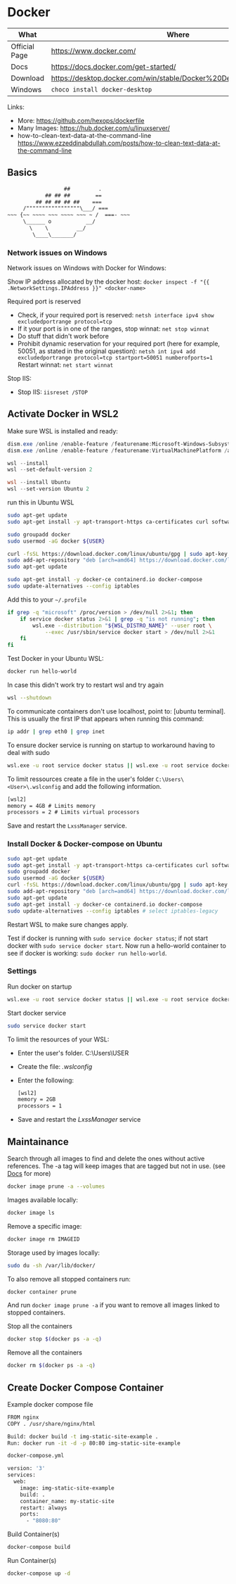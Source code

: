 # Docker

| What          | Where                                                                    |
| ------------- | ------------------------------------------------------------------------ |
| Official Page | <https://www.docker.com/>                                                |
| Docs          | <https://docs.docker.com/get-started/>                                   |
| Download      | <https://desktop.docker.com/win/stable/Docker%20Desktop%20Installer.exe> |
| Windows       | `choco install docker-desktop`                                           |

Links:

- More: <https://github.com/hexops/dockerfile>
- Many Images: <https://hub.docker.com/u/linuxserver/>
- how-to-clean-text-data-at-the-command-line <https://www.ezzeddinabdullah.com/posts/how-to-clean-text-data-at-the-command-line>

## Basics

``` txt
                  ##         .
            ## ## ##        ==
         ## ## ## ## ##    ===
     /"""""""""""""""""\___/ ===
~~~ {~~ ~~~~ ~~~ ~~~~ ~~~ ~ /  ===- ~~~
     \______ o           __/
       \    \         __/
        \____\_______/
```

### Network issues on Windows

Network issues on Windows with Docker for Windows:

Show IP address allocated by the docker host: ```docker inspect -f "{{ .NetworkSettings.IPAddress }}" <docker-name>```

Required port is reserved

- Check, if your required port is reserved: ```netsh interface ipv4 show excludedportrange protocol=tcp```
- If it your port is in one of the ranges, stop winnat: ```net stop winnat```
- Do stuff that didn't work before
- Prohibit dynamic reservation for your required port (here for example, 50051, as stated in the original question): ```netsh int ipv4 add excludedportrange protocol=tcp startport=50051 numberofports=1```
Restart winnat: ```net start winnat```

Stop IIS:

- Stop IIS: ```iisreset /STOP```

## Activate Docker in WSL2

Make sure WSL is installed and ready:

``` ps1
dism.exe /online /enable-feature /featurename:Microsoft-Windows-Subsystem-Linux /all /norestart
dism.exe /online /enable-feature /featurename:VirtualMachinePlatform /all /norestart

wsl --install
wsl --set-default-version 2

wsl --install Ubuntu
wsl --set-version Ubuntu 2
```

run this in Ubuntu WSL

``` sh
sudo apt-get update
sudo apt-get install -y apt-transport-https ca-certificates curl software-properties-common libssl-dev libffi-dev git wget nano

sudo groupadd docker
sudo usermod -aG docker ${USER}

curl -fsSL https://download.docker.com/linux/ubuntu/gpg | sudo apt-key add -
sudo add-apt-repository "deb [arch=amd64] https://download.docker.com/linux/ubuntu $(lsb_release -cs) stable"
sudo apt-get update

sudo apt-get install -y docker-ce containerd.io docker-compose
sudo update-alternatives --config iptables
```

Add this to your `~/.profile`

```sh
if grep -q "microsoft" /proc/version > /dev/null 2>&1; then
    if service docker status 2>&1 | grep -q "is not running"; then
        wsl.exe --distribution "${WSL_DISTRO_NAME}" --user root \
            --exec /usr/sbin/service docker start > /dev/null 2>&1
    fi
fi
```

Test Docker in your Ubuntu WSL:

```sh
docker run hello-world
```

In case this didn't work try to restart wsl and try again

```sh
wsl --shutdown
```

To communicate containers don't use localhost, point to: [ubuntu terminal]. This is usually the first IP that appears when running this command:

```sh
ip addr | grep eth0 | grep inet
```

To ensure docker service is running on startup to workaround having to deal with sudo

```sh
wsl.exe -u root service docker status || wsl.exe -u root service docker start
```

To limit ressources create a file in the user's folder `C:\Users\<User>\.wslconfig` and add the following information.

```txt
[wsl2]
memory = 4GB # Limits memory
processors = 2 # Limits virtual processors
```

Save and restart the `LxssManager` service.

### Install Docker & Docker-compose on Ubuntu

``` sh
sudo apt-get update
sudo apt-get install -y apt-transport-https ca-certificates curl software-properties-common libssl-dev libffi-dev git wget nano
sudo groupadd docker
sudo usermod -aG docker ${USER}
curl -fsSL https://download.docker.com/linux/ubuntu/gpg | sudo apt-key add -
sudo add-apt-repository "deb [arch=amd64] https://download.docker.com/linux/ubuntu $(lsb_release -cs) stable"
sudo apt-get update
sudo apt-get install -y docker-ce containerd.io docker-compose
sudo update-alternatives --config iptables # select iptables-legacy
```

Restart WSL to make sure changes apply.

Test if docker is running with ```sudo service docker status```; if not start docker with ```sudo service docker start```. Now run a hello-world container to see if docker is working: ```sudo docker run hello-world```.

### Settings

Run docker on startup

``` sh
wsl.exe -u root service docker status || wsl.exe -u root service docker start
```

Start docker service

``` sh
sudo service docker start
```

To limit the resources of your WSL:

- Enter the user's folder. C:\Users\USER
- Create the file: *.wslconfig*
- Enter the following:
  
    ``` txt
    [wsl2]
    memory = 2GB
    processors = 1
    ```

- Save and restart the *LxssManager* service

## Maintainance

Search through all images to find and delete the ones without active references.
The -a tag will keep images that are tagged but not in use. (see [Docs](https://docs.docker.com/engine/reference/commandline/image_prune/) for more)

``` sh
docker image prune -a --volumes
```

Images available locally:

``` sh
docker image ls
```

Remove a specific image:

``` sh
docker image rm IMAGEID
```

Storage used by images locally:

``` sh
sudo du -sh /var/lib/docker/
```

To also remove all stopped containers run:

``` sh
docker container prune
```

And run ```docker image prune -a``` if you want to remove all images linked to stopped containers.


Stop all the containers

``` sh
docker stop $(docker ps -a -q)
```

Remove all the containers

``` sh
docker rm $(docker ps -a -q)
```

## Create Docker Compose Container

Example docker compose file

```sh
FROM nginx
COPY . /usr/share/nginx/html

Build: docker build -t img-static-site-example .
Run: docker run -it -d -p 80:80 img-static-site-example

docker-compose.yml

version: '3'
services:
  web:
    image: img-static-site-example
    build: .
    container_name: my-static-site
    restart: always
    ports:
      - "8080:80"
```

Build Container(s)

```sh
docker-compose build
```

Run Container(s)

```sh
docker-compose up -d
```
